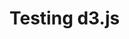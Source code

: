 # Testing d3.js

<script
  src="https://www.jasondavies.com/maps/sphere-spirals/app.min.js"
></script>

